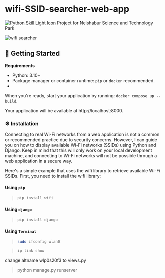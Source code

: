 # wifi-SSID-searcher-web-app 
<tr>
    <td align="center"><a href="https://skillicons.dev/" target="_blank"><img src="https://skillicons.dev/icons?i=py&theme=light" alt="Python Skill Light Icon"></a></td>
  </tr>Project for Neishabur Science and Technology Park

![wifi searcher](https://github.com/saeidsaadatigero/wifi-SSID-searcher-web-app/assets/121683582/467e97f2-d421-4b79-87ba-53329a84e304)
## 🚀 Getting Started

**Requirements**

* Python: 3.10+
* Package manager or container runtime: `pip` or `docker` recommended.
* 
When you're ready, start your application by running:
`docker compose up --build`.

Your application will be available at http://localhost:8000.

  ### ⚙️ Installation
  Connecting to real Wi-Fi networks from a web application is not a common or recommended practice due to security concerns. However, I can guide you on how to display available Wi-Fi networks (SSIDs) using Python and Django. Keep in mind that this will only work on your local development machine, and connecting to Wi-Fi networks will not be possible through a web application in a secure way.

Here's a simple example that uses the wifi library to retrieve available Wi-Fi SSIDs. First, you need to install the wifi library:

#### Using `pip`

>
> ```sh
> pip install wifi
> ```

#### Using `django`

>
> ```sh
> pip install django
> ```

#### Using `Terminal`

>
> ```sh
> sudo ifconfig wlan0
> ```

> ```sh
> ip link show
> ```

change altname wlp0s20f3 to views.py

>python manage.py runserver

